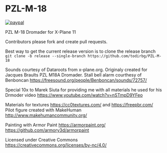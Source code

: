 # PZL-M-18

[![paypal](https://www.paypalobjects.com/en_US/i/btn/btn_donateCC_LG.gif)](https://www.paypal.com/cgi-bin/webscr?cmd=_donations&business=KDP7Q5DY8R59W&item_name=Development+of+PZL+M-18B+Dromader+for+X-Plane&currency_code=EUR)

 PZL M-18 Dromader for X-Plane 11
 
 Contributors please fork and create pull requests.

Best way to get the current release version is to clone the release branch
```git clone -b release --single-branch https://github.com/todirbg/PZL-M-18```
 
 Sounds courtesy of Dataroots from x-plane.org. Originaly created for Jacques Braults PZL M18A Dromader.
 Stall bell alarm courthesy of Benboncan https://freesound.org/people/Benboncan/sounds/72757/
  
 Special 10x to Marek Siuta for providing me with all materials he used for his Drmoder video
 https://www.youtube.com/watch?v=nSTmpD9YFeo
  
 Materials for textures https://cc0textures.com/ and https://freepbr.com/
 Pilot figure created with MakeHuman http://www.makehumancommunity.org/

 Painting with Armor Paint
 https://armorpaint.org/
 https://github.com/armory3d/armorpaint

Licensed under Creative Commons
https://creativecommons.org/licenses/by-nc/4.0/
